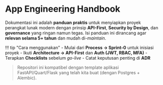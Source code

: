 # App Engineering Handbook

Dokumentasi ini adalah **panduan praktis** untuk menyiapkan proyek perangkat lunak modern dengan prinsip **API-First**, **Security by Design**, dan **governance** yang ringan namun tegas. Isi panduan ini dirancang agar **relevan selama 5+ tahun** dan mudah di-*maintain*.

!!! tip "Cara menggunakan"
    - Mulai dari **Process → Sprint-0** untuk inisiasi proyek
    - Ikuti **Architecture → API-First** dan **Auth (JWT, RBAC, MFA)**
    - Terapkan **Checklists** sebelum *go-live*
    - Catat keputusan penting di **ADR**

> Repositori ini kompatibel dengan template aplikasi FastAPI/Quart/Flask yang telah kita buat (dengan Postgres + Alembic).
